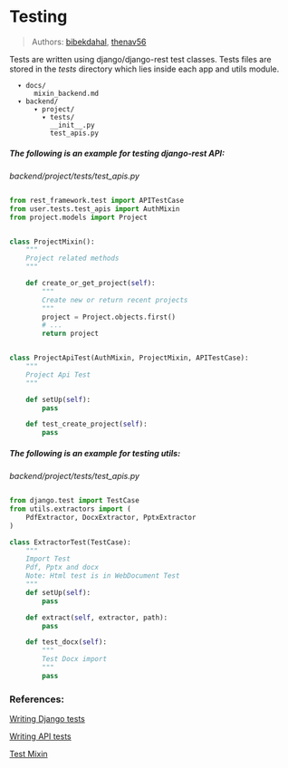 # Testing

> Authors: [bibekdahal](https://github.com/bibekdahal), [thenav56](https://github.com/thenav56)

Tests are written using django/django-rest test classes. Tests files are stored in the *tests* directory which lies inside each app and utils module.

      ▾ docs/
          mixin_backend.md
      ▾ backend/
          ▾ project/
            ▾ tests/
              __init__.py
              test_apis.py

##### The following is an example for testing django-rest API:

*backend/project/tests/test_apis.py*
```python

from rest_framework.test import APITestCase
from user.tests.test_apis import AuthMixin
from project.models import Project


class ProjectMixin():
    """
    Project related methods
    """

    def create_or_get_project(self):
        """
        Create new or return recent projects
        """
        project = Project.objects.first()
        # ...
        return project


class ProjectApiTest(AuthMixin, ProjectMixin, APITestCase):
    """
    Project Api Test
    """

    def setUp(self):
        pass

    def test_create_project(self):
        pass
```

##### The following is an example for testing utils:

*backend/project/tests/test_apis.py*
```python

from django.test import TestCase
from utils.extractors import (
    PdfExtractor, DocxExtractor, PptxExtractor
)

class ExtractorTest(TestCase):
    """
    Import Test
    Pdf, Pptx and docx
    Note: Html test is in WebDocument Test
    """
    def setUp(self):
        pass

    def extract(self, extractor, path):
        pass

    def test_docx(self):
        """
        Test Docx import
        """
        pass

```

### References:

[Writing Django tests](https://docs.djangoproject.com/en/1.11/topics/testing/overview/)

[Writing API tests](http://www.django-rest-framework.org/api-guide/testing/)

[Test Mixin](mixin_backend.md)
